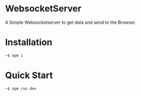 # WebsocketServer

A Simple Websocketserver to get data and send to the Browser.

# Installation

```bash
~$ npm i
```

# Quick Start

```bash
~$ npm run dev
```
